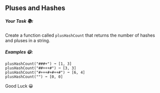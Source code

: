 ## Pluses and Hashes

##### Your Task 📚:

Create a function called `plusHashCount` that returns the number of hashes and pluses in a string.

##### Examples 😃:

```
plusHashCount("###+") ➞ [1, 3]
plusHashCount("##+++#") ➞ [3, 3]
plusHashCount("#+++#+#++#") ➞ [6, 4]
plusHashCount("") ➞ [0, 0]
```

Good Luck 😀
